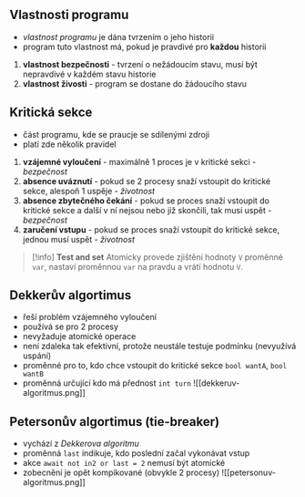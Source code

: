 ## Vlastnosti programu
- *vlastnost programu* je dána tvrzením o jeho historii
- program tuto vlastnost má, pokud je pravdivé pro **každou** historii
1) **vlastnost bezpečnosti** - tvrzení o nežádoucím stavu, musí být nepravdivé v každém stavu historie
2) **vlastnost živosti** - program se dostane do žádoucího stavu
## Kritická sekce
- část programu, kde se praucje se sdílenými zdroji
- platí zde několik pravidel
1) **vzájemné vyloučení** - maximálně 1 proces je v kritické sekci - *bezpečnost*
2) **absence uváznutí** - pokud se 2 procesy snaží vstoupit do kritické sekce, alespoň 1 uspěje - *životnost*
3) **absence zbytečného čekání** - pokud se proces snaží vstoupit do kritické sekce a další v ní nejsou nebo již skončili, tak musí uspět - *bezpečnost*
4) **zaručení vstupu** - pokud se proces snaží vstoupit do kritické sekce, jednou musí uspět - *životnost*
>[!info]
>**Test and set**
>Atomicky provede zjištění hodnoty `V` proměnné `var`, nastaví proměnnou `var` na pravdu a vrátí hodnotu `V`.

## Dekkerův algortimus
- řeší problém vzájemného vyloučení
- používá se pro 2 procesy
- nevyžaduje atomické operace
- není zdaleka tak efektivní, protože neustále testuje podmínku (nevyužívá uspání)
- proměnné pro to, kdo chce vstoupit do kritické sekce `bool wantA`, `bool wantB`
- proměnná určující kdo má přednost `int turn`
![[dekkeruv-algoritmus.png]]
## Petersonův algortimus (tie-breaker)
- vychází z *Dekkerova algoritmu*
- proměnná `last` indikuje, kdo poslední začal vykonávat vstup
- akce `await not in2 or last = 2` nemusí být atomické
- zobecnění je opět kompikované (obvykle 2 procesy)
![[petersonuv-algoritmus.png]]